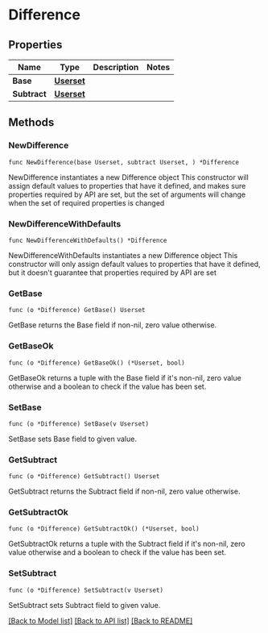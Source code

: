 # Difference

## Properties

Name | Type | Description | Notes
------------ | ------------- | ------------- | -------------
**Base** | [**Userset**](Userset.md) |  | 
**Subtract** | [**Userset**](Userset.md) |  | 

## Methods

### NewDifference

`func NewDifference(base Userset, subtract Userset, ) *Difference`

NewDifference instantiates a new Difference object
This constructor will assign default values to properties that have it defined,
and makes sure properties required by API are set, but the set of arguments
will change when the set of required properties is changed

### NewDifferenceWithDefaults

`func NewDifferenceWithDefaults() *Difference`

NewDifferenceWithDefaults instantiates a new Difference object
This constructor will only assign default values to properties that have it defined,
but it doesn't guarantee that properties required by API are set

### GetBase

`func (o *Difference) GetBase() Userset`

GetBase returns the Base field if non-nil, zero value otherwise.

### GetBaseOk

`func (o *Difference) GetBaseOk() (*Userset, bool)`

GetBaseOk returns a tuple with the Base field if it's non-nil, zero value otherwise
and a boolean to check if the value has been set.

### SetBase

`func (o *Difference) SetBase(v Userset)`

SetBase sets Base field to given value.


### GetSubtract

`func (o *Difference) GetSubtract() Userset`

GetSubtract returns the Subtract field if non-nil, zero value otherwise.

### GetSubtractOk

`func (o *Difference) GetSubtractOk() (*Userset, bool)`

GetSubtractOk returns a tuple with the Subtract field if it's non-nil, zero value otherwise
and a boolean to check if the value has been set.

### SetSubtract

`func (o *Difference) SetSubtract(v Userset)`

SetSubtract sets Subtract field to given value.



[[Back to Model list]](../README.md#documentation-for-models) [[Back to API list]](../README.md#documentation-for-api-endpoints) [[Back to README]](../README.md)


